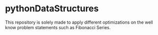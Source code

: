# pythonDataStructures
This repository is solely made to apply different optimizations on the well know problem statements such as Fibonacci Series. 

